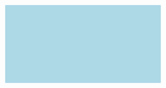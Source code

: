 <!DOCTYPE html>
<html lang="es">
<head>
    <meta charset="UTF-8">
    <meta name="viewport" content="width=device-width, initial-scale=1.0">
    <title>Mini Mario</title>
    <style>
        canvas { background: lightblue; display: block; margin: 0 auto; }
    </style>
</head>
<body>
    <canvas id="gameCanvas" width="800" height="400"></canvas>
    <script>
        const canvas = document.getElementById('gameCanvas');
        const ctx = canvas.getContext('2d');

        let jugador = { x: 50, y: 300, width: 50, height: 50, dy: 4, saltando: false };
        const gravedad = 0.3;
        let obstaculos = [];
        let velocidadObstaculo = 4;

        function dibujarJugador() {
            ctx.fillStyle = 'green';
            ctx.fillRect(jugador.x, jugador.y, jugador.width, jugador.height);
        }

        function crearObstaculo() {
            const x = canvas.width;
            const y = 310; // altura del obstáculo
            const width = 40;
            const height = 40;
            obstaculos.push({ x, y, width, height });
        }

        function dibujarObstaculos() {
            ctx.fillStyle = 'red';
            obstaculos.forEach(obstaculo => {
                ctx.fillRect(obstaculo.x, obstaculo.y, obstaculo.width, obstaculo.height);
                obstaculo.x -= velocidadObstaculo; // mover obstáculo hacia la izquierda
            });
        }

        function colision() {
            for (const obstaculo of obstaculos) {
                if (jugador.x < obstaculo.x + obstaculo.width &&
                    jugador.x + jugador.width > obstaculo.x &&
                    jugador.y < obstaculo.y + obstaculo.height &&
                    jugador.y + jugador.height > obstaculo.y) {
                    alert("¡Chocaste! perdiste.");
                    document.location.reload(); // reiniciar juego
                }
            }
        }

        function actualizar() {
            ctx.clearRect(0, 0, canvas.width, canvas.height);
            dibujarJugador();
            dibujarObstaculos();
            colision();

            if (jugador.saltando) {
                jugador.dy += gravedad;
                jugador.y += jugador.dy;
                if (jugador.y >= 300) {
                    jugador.y = 300;
                    jugador.saltando = false;
                    jugador.dy = 0;
                }
            }

            // Crear obstáculos aleatoriamente
            if (Math.random() < 0.02) {
                crearObstaculo();
            }

            requestAnimationFrame(actualizar);
        }

        window.addEventListener('keydown', (event) => {
            if (event.key === 'ArrowLeft') {
                jugador.x -= 5;
            }
            if (event.key === 'ArrowRight') {
                jugador.x += 5;
            }
            if (event.key === ' ' && !jugador.saltando) {
                jugador.saltando = true;
                jugador.dy = -10;
            }
        });

        actualizar();
    </script>
</body>
</html># Mario 
